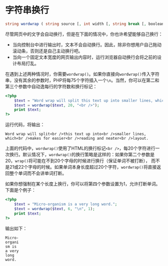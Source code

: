 # 字符串换行

```php
string wordwrap ( string source [, int width [, string break [, boolean cut]]])
```

尽管网页中的文字会自动换行，但是在下面的情况中，你也许希望能够自己换行：

- 当向控制台中进行输出时，文本不会自动换行。因此，除非你想用户自己拖动滚动条，否则还是自己主动换行吧。
- 当向一个固定文本宽度的网页输出内容时，运行浏览器自动换行会将之前的设计布局打乱。

在遇到上述两种情况时，你需要`wordwrap()`。如果你直接向`wordwrap()`传入字符串，没有其余的参数时，PHP将每75个字符插入一个`\n`。当然，你可以在第二和第三个参数中自动逸每行的字符数和换行标记：

```php
<?php
    $text = "Word wrap will split this text up into smaller lines, which makes for easier reading and neater layout.";
    $text = wordwrap($text, 20, "<br />");
    print $text;
?>
```

运行代码，将输出：

```text
Word wrap will split<br />this text up into<br />smaller lines, which<br />makes for easier<br />reading and neater<br />layout.
```
上面的代码中，`wordwrap()`使用了HTML的换行标记`<br />`，每20个字符进行一次换行。默认情况下，`wordwrap()`的换行策略是这样的：如果你第二个参数是20，`wrap()`将可能在不到20个字母的时候进行换行（保证单词不被打断），
而不是21或22个字母的时候。如果单词本身长度超过20个字符，`wordwrap()`将直接返回整个单词而不会讲单词打断。

如果你想强制在某个长度上换行，你可以将第四个参数设置为1，允许打断单词。下面是个例子：

```php
<?php
    $text = "Micro-organism is a very long word.";
    $text = wordwrap($text, 6, "\n", 1);
    print $text;
?> 
```

输出如下：

```text
Micro-
organi
sm is
a very
long
word.
```

